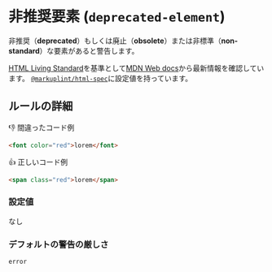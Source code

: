 # 非推奨要素 (`deprecated-element`)

非推奨（**deprecated**）もしくは廃止（**obsolete**）または非標準（**non-standard**）な要素があると警告します。

[HTML Living Standard](https://momdo.github.io/html/)を基準として[MDN Web docs](https://developer.mozilla.org/ja/docs/Web/HTML)から最新情報を確認しています。 [`@markuplint/html-spec`](https://github.com/markuplint/markuplint/blob/main/packages/%40markuplint/html-spec/index.json)に設定値を持っています。

## ルールの詳細

👎 間違ったコード例

```html
<font color="red">lorem</font>
```

👍 正しいコード例

```html
<span class="red">lorem</span>
```

### 設定値

なし

### デフォルトの警告の厳しさ

`error`
